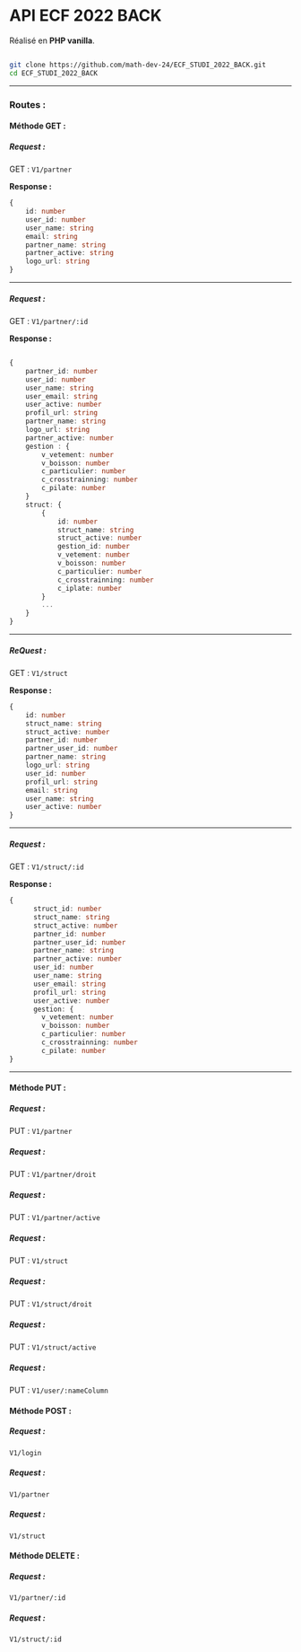 # __API ECF 2022 BACK__

Réalisé en **PHP vanilla**.

```bash

git clone https://github.com/math-dev-24/ECF_STUDI_2022_BACK.git
cd ECF_STUDI_2022_BACK

```

---

### __Routes :__

#### Méthode GET :

##### **Request :**
GET :  `V1/partner`

**Response :**
```ts
{
    id: number
    user_id: number
    user_name: string
    email: string
    partner_name: string
    partner_active: string
    logo_url: string
}
```
___
##### **Request :**
GET : `V1/partner/:id`

**Response :**
```ts

{
    partner_id: number
    user_id: number
    user_name: string
    user_email: string
    user_active: number
    profil_url: string
    partner_name: string
    logo_url: string
    partner_active: number
    gestion : {
        v_vetement: number
        v_boisson: number
        c_particulier: number
        c_crosstrainning: number
        c_pilate: number
    }
    struct: {
        {
            id: number
            struct_name: string
            struct_active: number
            gestion_id: number
            v_vetement: number
            v_boisson: number
            c_particulier: number
            c_crosstrainning: number
            c_iplate: number
        }
        ...
    }
}
```
---
##### **ReQuest  :**
GET : `V1/struct`

**Response :**
```ts
{
    id: number
    struct_name: string
    struct_active: number
    partner_id: number
    partner_user_id: number
    partner_name: string
    logo_url: string
    user_id: number
    profil_url: string
    email: string
    user_name: string
    user_active: number
}
```
---
##### **Request :**
GET : `V1/struct/:id`

**Response :**
```ts
{
	  struct_id: number
	  struct_name: string
	  struct_active: number
	  partner_id: number
	  partner_user_id: number
	  partner_name: string
	  partner_active: number
	  user_id: number
	  user_name: string
	  user_email: string
      profil_url: string
	  user_active: number
	  gestion: {
	    v_vetement: number
	    v_boisson: number
	    c_particulier: number
	    c_crosstrainning: number
	    c_pilate: number
}
```
---
#### Méthode PUT :

##### **Request :**
PUT : `V1/partner`

##### **Request :**
PUT : `V1/partner/droit`

##### **Request :**
PUT : `V1/partner/active`

##### **Request :**
PUT : `V1/struct`

##### **Request :**
PUT : `V1/struct/droit`

##### **Request :**
PUT : `V1/struct/active`

##### **Request :**
PUT : `V1/user/:nameColumn`

#### Méthode POST :

##### **Request :**
`V1/login`

##### **Request :**
`V1/partner`

##### **Request :**
`V1/struct`

#### Méthode DELETE :

##### **Request :**
`V1/partner/:id`

##### **Request :**
`V1/struct/:id`
